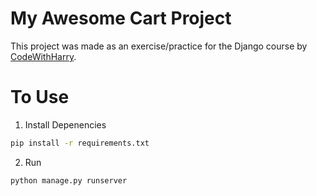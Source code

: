 # My Awesome Cart Project
This project was made as an exercise/practice for the Django course by [CodeWithHarry](https://youtube.com/@CodeWithHarry).

# To Use
1. Install Depenencies
```bash
pip install -r requirements.txt
```
2. Run
```bash
python manage.py runserver
```